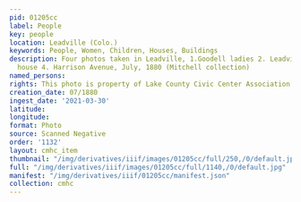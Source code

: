 ```yaml
---
pid: 01205cc
label: People
key: people
location: Leadville (Colo.)
keywords: People, Women, Children, Houses, Buildings
description: Four photos taken in Leadville, 1.Goodell ladies 2. Leadville 3. "Healy"
  house 4. Harrison Avenue, July, 1880 (Mitchell collection)
named_persons: 
rights: This photo is property of Lake County Civic Center Association.
creation_date: 07/1880
ingest_date: '2021-03-30'
latitude: 
longitude: 
format: Photo
source: Scanned Negative
order: '1132'
layout: cmhc_item
thumbnail: "/img/derivatives/iiif/images/01205cc/full/250,/0/default.jpg"
full: "/img/derivatives/iiif/images/01205cc/full/1140,/0/default.jpg"
manifest: "/img/derivatives/iiif/01205cc/manifest.json"
collection: cmhc
---
```

